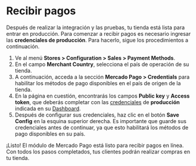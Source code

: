 # Recibir pagos

Después de realizar la integración y las pruebas, tu tienda está lista para entrar en producción. Para comenzar a recibir pagos es necesario ingresar las **credenciales de producción**. Para hacerlo, sigue los procedimientos a continuación.

1. Ve al menú **Stores > Configuration > Sales > Payment Methods**.
2. En el campo **Merchant Country**, selecciona el país de operación de su tienda.
3. A continuación, acceda a la sección **Mercado Pago > Credentials** para habilitar los métodos de pago disponibles en el país de origen de la tienda.
4. En la página en cuestión, encontrarás los campos **Public key** y **Access token**, que deberás completar con las [credenciales](/developers/es/guides/additional-content/credentials/credentials) de **producción** indicada en su [Dashboard](/developers/es/guides/additional-content/dashboard/introduction).
5. Después de configurar sus credenciales, haz clic en el botón **Save Config** en la esquina superior derecha. Es importante que guarde sus credenciales antes de continuar, ya que esto habilitará los métodos de pago disponibles en su país.

¡Listo! El módulo de Mercado Pago está listo para recibir pagos en línea. Con todos los pasos completados, tus clientes podrán realizar compras en tu tienda.